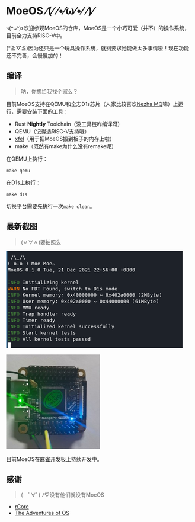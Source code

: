 # MoeOS  ⁄(⁄ ⁄•⁄ω⁄•⁄ ⁄)⁄

 ٩(^ᴗ^)۶欢迎参观MoeOS的仓库，MoeOS是一个小巧可爱（并不）的操作系统，目前全力支持RISC-V中。

 (*≧▽≦)因为还只是一个玩具操作系统，就别要求她能做太多事情啦！现在功能还不完善，会慢慢加的！

## 编译

> 呐，你想给我找个家么？

目前MoeOS支持在QEMU和全志D1s芯片（人家比较喜欢[Nezha MQ](https://mangopi.org.cn/mangopi_mq)嘛）上运行，需要安装下面的工具：

- Rust **Nightly** Toolchain（没工具链咋编译呀）
- QEMU（记得选RISC-V支持哦）
- [xfel](https://github.com/xboot/xfel)（用于把MoeOS搬到板子的内存上啦）
- make（既然有make为什么没有remake呢）

在QEMU上执行：

```
make qemu
```

在D1s上执行：

```
make d1s
```

切换平台需要先执行一次`make clean`。

## 最新截图

> (〃∀〃)要拍照么

![latest-running-on-D1s](./docs/images/latest-running-on-D1s.png)

![mq](./docs/images/mq.jpg)

目前MoeOS在[麻雀](https://mangopi.org.cn/mangopi_mq)开发板上持续开发中。

## 感谢

> (　ﾟ∀ﾟ) ﾉ♡没有他们就没有MoeOS

- [rCore](https://github.com/rcore-os/rCore)
- [The Adventures of OS](https://osblog.stephenmarz.com/index.html)
